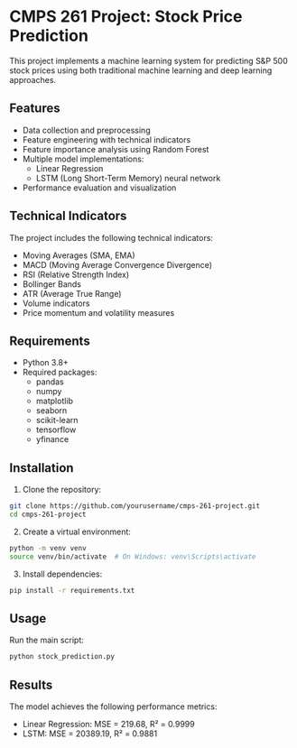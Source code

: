 # CMPS 261 Project: Stock Price Prediction

This project implements a machine learning system for predicting S&P 500 stock prices using both traditional machine learning and deep learning approaches.

## Features

- Data collection and preprocessing
- Feature engineering with technical indicators
- Feature importance analysis using Random Forest
- Multiple model implementations:
  - Linear Regression
  - LSTM (Long Short-Term Memory) neural network
- Performance evaluation and visualization

## Technical Indicators

The project includes the following technical indicators:
- Moving Averages (SMA, EMA)
- MACD (Moving Average Convergence Divergence)
- RSI (Relative Strength Index)
- Bollinger Bands
- ATR (Average True Range)
- Volume indicators
- Price momentum and volatility measures

## Requirements

- Python 3.8+
- Required packages:
  - pandas
  - numpy
  - matplotlib
  - seaborn
  - scikit-learn
  - tensorflow
  - yfinance

## Installation

1. Clone the repository:
```bash
git clone https://github.com/yourusername/cmps-261-project.git
cd cmps-261-project
```

2. Create a virtual environment:
```bash
python -m venv venv
source venv/bin/activate  # On Windows: venv\Scripts\activate
```

3. Install dependencies:
```bash
pip install -r requirements.txt
```

## Usage

Run the main script:
```bash
python stock_prediction.py
```

## Results

The model achieves the following performance metrics:
- Linear Regression: MSE = 219.68, R² = 0.9999
- LSTM: MSE = 20389.19, R² = 0.9881
